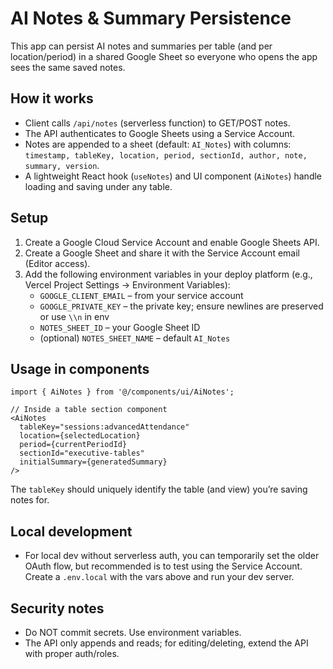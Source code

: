 # AI Notes & Summary Persistence

This app can persist AI notes and summaries per table (and per location/period) in a shared Google Sheet so everyone who opens the app sees the same saved notes.

## How it works
- Client calls `/api/notes` (serverless function) to GET/POST notes.
- The API authenticates to Google Sheets using a Service Account.
- Notes are appended to a sheet (default: `AI_Notes`) with columns:
  `timestamp, tableKey, location, period, sectionId, author, note, summary, version`.
- A lightweight React hook (`useNotes`) and UI component (`AiNotes`) handle loading and saving under any table.

## Setup
1. Create a Google Cloud Service Account and enable Google Sheets API.
2. Create a Google Sheet and share it with the Service Account email (Editor access).
3. Add the following environment variables in your deploy platform (e.g., Vercel Project Settings → Environment Variables):
   - `GOOGLE_CLIENT_EMAIL` – from your service account
   - `GOOGLE_PRIVATE_KEY` – the private key; ensure newlines are preserved or use `\\n` in env
   - `NOTES_SHEET_ID` – your Google Sheet ID
   - (optional) `NOTES_SHEET_NAME` – default `AI_Notes`

## Usage in components
```tsx
import { AiNotes } from '@/components/ui/AiNotes';

// Inside a table section component
<AiNotes 
  tableKey="sessions:advancedAttendance"
  location={selectedLocation}
  period={currentPeriodId}
  sectionId="executive-tables"
  initialSummary={generatedSummary}
/>
```

The `tableKey` should uniquely identify the table (and view) you’re saving notes for.

## Local development
- For local dev without serverless auth, you can temporarily set the older OAuth flow, but recommended is to test using the Service Account. Create a `.env.local` with the vars above and run your dev server.

## Security notes
- Do NOT commit secrets. Use environment variables.
- The API only appends and reads; for editing/deleting, extend the API with proper auth/roles.
